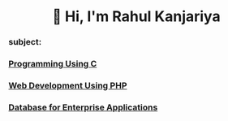 <h1 align="center">👋 Hi, I'm <a target="_blank"> Rahul Kanjariya </a></h1>

<h3>subject:</h3>
   <h3><a href="https://github.com/Rahul9265/Rahul_works/tree/main/Programming_c" target="_blank"> Programming Using C</a></h3>
   <h3><a href="https://github.com/Rahul9265/Rahul_works/edit/main/README.md" target="_blank">Web Development Using PHP</a></h3>
   <h3><a href="https://github.com/Rahul9265/Rahul_works/edit/main/README.md" target="_blank">Database for Enterprise Applications</a></h3>
    
